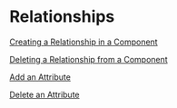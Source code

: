 # Relationships

[Creating a Relationship in a Component](Relationships%20287c0497daa440bcb55bff97541fb2c3/Creating%20a%20Relationship%20in%20a%20Component%20f5496b677af24b2a9df6cfb1ecdf4855.md)

[Deleting a Relationship from a Component](Relationships%20287c0497daa440bcb55bff97541fb2c3/Deleting%20a%20Relationship%20from%20a%20Component%207bbcfa244bbd4be0b92c33fe6379c206.md)

[Add an Attribute](Relationships%20287c0497daa440bcb55bff97541fb2c3/Add%20an%20Attribute%20f5f308e2e0594ef4bd46d0756d328b6e.md)

[Delete an Attribute](Relationships%20287c0497daa440bcb55bff97541fb2c3/Delete%20an%20Attribute%20d6bb9c4741484cfeb6226d82ab9cd5f3.md)
